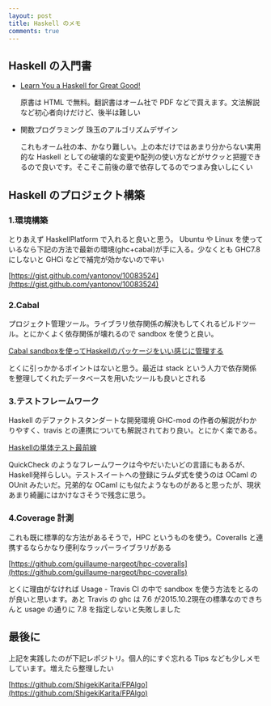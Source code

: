 ```yaml
---
layout: post
title: Haskell のメモ
comments: true
---
```


## Haskell の入門書

+ [Learn You a Haskell for Great Good!](http://learnyouahaskell.com/chapters)

    原書は HTML で無料。翻訳書はオーム社で PDF などで買えます。文法解説など初心者向けだけど、後半は難しい

+ 関数プログラミング 珠玉のアルゴリズムデザイン

    これもオーム社の本、かなり難しい。上の本だけではあまり分からない実用的な Haskell としての破壊的な変更や配列の使い方などがサクッと把握できるので良いです。そこそこ前後の章で依存してるのでつまみ食いしにくい

## Haskell のプロジェクト構築


### 1.環境構築

とりあえず HaskellPlatform で入れると良いと思う。 Ubuntu や Linux を使っているなら下記の方法で最新の環境(ghc+cabal)が手に入る。少なくとも GHC7.8 にしないと GHCi などで補完が効かないので辛い

[https://gist.github.com/yantonov/10083524](https://gist.github.com/yantonov/10083524)


### 2.Cabal

プロジェクト管理ツール。ライブラリ依存関係の解決もしてくれるビルドツール。とにかくよく依存関係が壊れるので sandbox を使うと良い。

[Cabal sandboxを使ってHaskellのパッケージをいい感じに管理する](http://alice345.hatenablog.com/entry/2015/02/05/084723)

とくに引っかかるポイントはないと思う。最近は stack という人力で依存関係を整理してくれたデータベースを用いたツールも良いとされる



### 3.テストフレームワーク

Haskell のデファクトスタンダートな開発環境 GHC-mod の作者の解説がわかりやすく、travis との連携についても解説されており良い。とにかく楽である。

[Haskellの単体テスト最前線](https://github.com/kazu-yamamoto/unit-test-example/blob/master/markdown/ja/tutorial.md)

QuickCheck のようなフレームワークは今やだいたいどの言語にもあるが、Haskell発祥らしい。テストスイートへの登録にラムダ式を使うのは OCaml の OUnit みたいだ。兄弟的な OCaml にも似たようなものがあると思ったが、現状あまり綺麗にはかけなさそうで残念に思う。


### 4.Coverage 計測

これも既に標準的な方法があるそうで，HPC というものを使う。Coveralls と連携するならかなり便利なラッパーライブラリがある

[https://github.com/guillaume-nargeot/hpc-coveralls](https://github.com/guillaume-nargeot/hpc-coveralls)

とくに理由がなければ Usage - Travis CI の中で sandbox を使う方法をとるのが良いと思います。あと Travis の ghc は 7.6 が2015.10.2現在の標準なのできちんと usage の通りに 7.8 を指定しないと失敗しました


## 最後に

上記を実践したのが下記レポジトリ。個人的にすぐ忘れる Tips なども少しメモしています。増えたら整理したい

[https://github.com/ShigekiKarita/FPAlgo](https://github.com/ShigekiKarita/FPAlgo)
